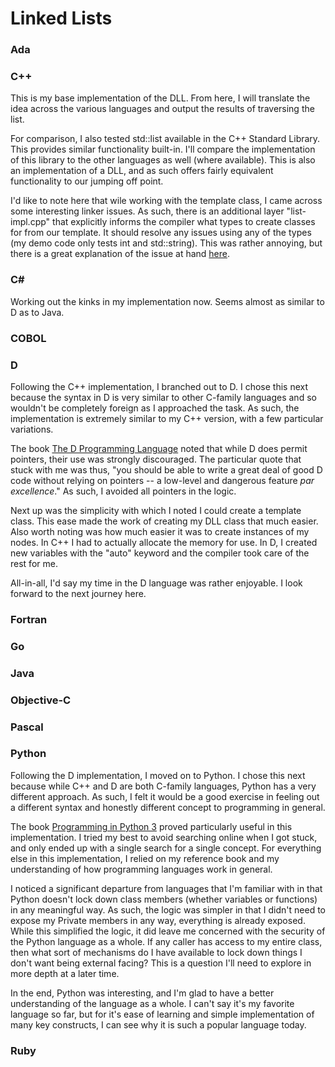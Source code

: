# Linked Lists

### Ada


### C++
This is my base implementation of the DLL. From here, I will translate the idea across the various languages and output the results of traversing the list.

For comparison, I also tested std::list available in the C++ Standard Library. This provides similar functionality built-in. I'll compare the implementation of this library to the other languages as well (where available). This is also an implementation of a DLL, and as such offers fairly equivalent functionality to our jumping off point.

I'd like to note here that wile working with the template class, I came across some interesting linker issues. As such, there is an additional layer "list-impl.cpp" that explicitly informs the compiler what types to create classes for from our template. It should resolve any issues using any of the types (my demo code only tests int and std::string). This was rather annoying, but there is a great explanation of the issue at hand [here](https://isocpp.org/wiki/faq/templates#templates-defn-vs-decl).

### C#
Working out the kinks in my implementation now. Seems almost as similar to D as to Java.

### COBOL


### D
Following the C++ implementation, I branched out to D. I chose this next because the syntax in D is very similar to other C-family languages and so wouldn't be completely foreign as I approached the task. As such, the implementation is extremely similar to my C++ version, with a few particular variations.

The book [The D Programming Language](https://www.amazon.com/D-Programming-Language-Andrei-Alexandrescu/dp/0321635361?keywords=9780321635365&qid=1536867605&sr=8-1&ref=sr_1_1) noted that while D does permit pointers, their use was strongly discouraged. The particular quote that stuck with me was thus, "you should be able to write a great deal of good D code without relying on pointers -- a low-level and dangerous feature _par excellence_." As such, I avoided all pointers in the logic.

Next up was the simplicity with which I noted I could create a template class. This ease made the work of creating my DLL class that much easier. Also worth noting was how much easier it was to create instances of my nodes. In C++ I had to actually allocate the memory for use. In D, I created new variables with the "auto" keyword and the compiler took care of the rest for me.

All-in-all, I'd say my time in the D language was rather enjoyable. I look forward to the next journey here.

### Fortran


### Go


### Java


### Objective-C


### Pascal


### Python
Following the D implementation, I moved on to Python. I chose this next because while C++ and D are both C-family languages, Python has a very different approach. As such, I felt it would be a good exercise in feeling out a different syntax and honestly different concept to programming in general.

The book [Programming in Python 3](https://www.amazon.com/Programming-Python-Complete-Introduction-Language/dp/0137129297?keywords=9780137129294&qid=1536935877&sr=8-1&ref=sr_1_1) proved particularly useful in this implementation. I tried my best to avoid searching online when I got stuck, and only ended up with a single search for a single concept. For everything else in this implementation, I relied on my reference book and my understanding of how programming languages work in general.

I noticed a significant departure from languages that I'm familiar with in that Python doesn't lock down class members (whether variables or functions) in any meaningful way. As such, the logic was simpler in that I didn't need to expose my Private members in any way, everything is already exposed. While this simplified the logic, it did leave me concerned with the security of the Python language as a whole. If any caller has access to my entire class, then what sort of mechanisms do I have available to lock down things I don't want being external facing? This is a question I'll need to explore in more depth at a later time.

In the end, Python was interesting, and I'm glad to have a better understanding of the language as a whole. I can't say it's my favorite language so far, but for it's ease of learning and simple implementation of many key constructs, I can see why it is such a popular language today.

### Ruby
